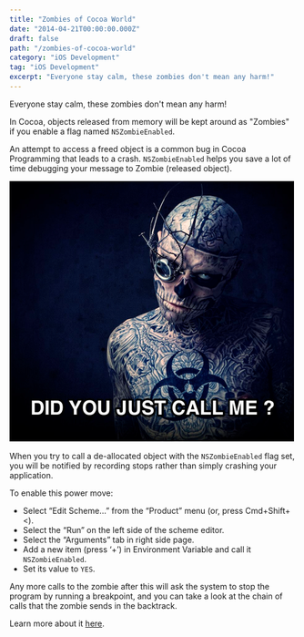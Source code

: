 ```yaml
---
title: "Zombies of Cocoa World"
date: "2014-04-21T00:00:00.000Z"
draft: false
path: "/zombies-of-cocoa-world"
category: "iOS Development"
tag: "iOS Development"
excerpt: "Everyone stay calm, these zombies don't mean any harm!"
---
```


Everyone stay calm, these zombies don't mean any harm!

In Cocoa, objects released from memory will be kept around as "Zombies" if you enable a flag named `NSZombieEnabled`.

An attempt to access a freed object is a common bug in Cocoa Programming that leads to a crash. `NSZombieEnabled` helps you save a lot of time debugging your message to Zombie (released object).

![Zombie Boy](./zombie-boy.png)

When you try to call a de-allocated object with the `NSZombieEnabled` flag set, you will be notified by recording stops rather than simply crashing your application.

To enable this power move:

- Select “Edit Scheme…” from the “Product” menu (or, press Cmd+Shift+<).
- Select the “Run” on the left side of the scheme editor.
- Select the “Arguments” tab in right side page.
- Add a new item (press ‘+’) in Environment Variable and call it `NSZombieEnabled`.
- Set its value to `YES`.

Any more calls to the zombie after this will ask the system to stop the program by running a breakpoint, and you can take a look at the chain of calls that the zombie sends in the backtrack.

Learn more about it [here](https://help.apple.com/instruments/mac/current/#/dev612e6956).
